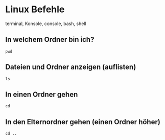 # Linux Befehle
terminal, Konsole, console, bash, shell

## In welchem Ordner bin ich?
`pwd` 

## Dateien und Ordner anzeigen (auflisten)
`ls`

## In einen Ordner gehen
`cd`

## In den Elternordner gehen (einen Ordner höher)
`cd ..`
